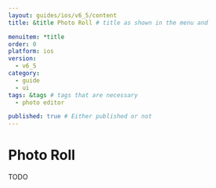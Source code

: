```yaml
---
layout: guides/ios/v6_5/content
title: &title Photo Roll # title as shown in the menu and 

menuitem: *title
order: 0
platform: ios
version:
  - v6_5
category: 
  - guide
  - ui
tags: &tags # tags that are necessary
  - photo editor 

published: true # Either published or not 
---
```

# Photo Roll

TODO
